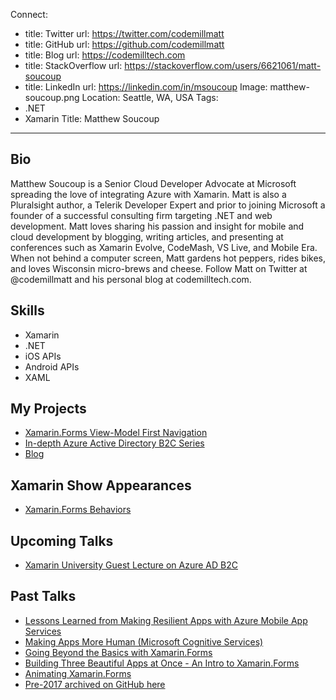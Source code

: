 Connect:
  - title: Twitter
    url: https://twitter.com/codemillmatt
  - title: GitHub
    url: https://github.com/codemillmatt
  - title: Blog
    url: https://codemilltech.com
  - title: StackOverflow
    url: https://stackoverflow.com/users/6621061/matt-soucoup
  - title: LinkedIn
    url: https://linkedin.com/in/msoucoup
Image: matthew-soucoup.png
Location: Seattle, WA, USA
Tags:
  - .NET
  - Xamarin
Title: Matthew Soucoup
---
## Bio
Matthew Soucoup is a Senior Cloud Developer Advocate at Microsoft spreading the love of integrating Azure with Xamarin. Matt is also a Pluralsight author, a Telerik Developer Expert and prior to joining Microsoft a founder of a successful consulting firm targeting .NET and web development. Matt loves sharing his passion and insight for mobile and cloud development by blogging, writing articles, and presenting at conferences such as Xamarin Evolve, CodeMash, VS Live, and Mobile Era. When not behind a computer screen, Matt gardens hot peppers, rides bikes, and loves Wisconsin micro-brews and cheese. Follow Matt on Twitter at @codemillmatt and his personal blog at codemilltech.com.

## Skills
* Xamarin
* .NET
* iOS APIs
* Android APIs
* XAML

## My Projects
* [Xamarin.Forms View-Model First Navigation](https://msou.co/bbf)
* [In-depth Azure Active Directory B2C Series](https://msou.co/bbg)
* [Blog](https://msou.co/bbh)

## Xamarin Show Appearances
* [Xamarin.Forms Behaviors](https://msou.co/bbp)

## Upcoming Talks
* [Xamarin University Guest Lecture on Azure AD B2C](https://msou.co/bbq)

## Past Talks
* [Lessons Learned from Making Resilient Apps with Azure Mobile App Services](https://msou.co/bbj)
* [Making Apps More Human (Microsoft Cognitive Services)](https://msou.co/bbk)
* [Going Beyond the Basics with Xamarin.Forms](https://msou.co/bbl)
* [Building Three Beautiful Apps at Once - An Intro to Xamarin.Forms](https://msou.co/bbm)
* [Animating Xamarin.Forms](https://msou.co/bbn)
* [Pre-2017 archived on GitHub here](https://msou.co/bbo)
